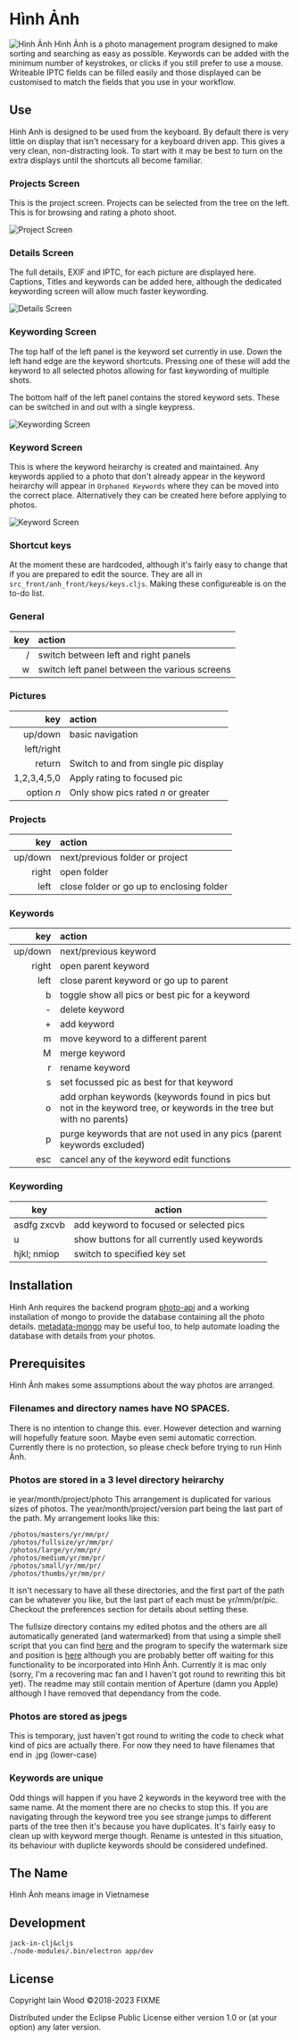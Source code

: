 # Hình Ảnh
![Hình Ảnh](resources/anh-small.png)
Hình Ảnh is a photo management program designed to make sorting and searching as easy as possible. Keywords can be added with the minimum number of keystrokes, or clicks if you still prefer to use a mouse. Writeable IPTC fields can be filled easily and those displayed can be customised to match the fields that you use in your workflow.

## Use

Hinh Anh is designed to be used from the keyboard. By default there is very little on display that isn't necessary for a keyboard driven app. This gives a very clean, non-distracting look. To start with it may be best to turn on the extra displays until the shortcuts all become familiar.

### Projects Screen
This is the project screen. Projects can be selected from the tree on the left. This is for browsing and rating a photo shoot.

![Project Screen](docs/screenshots/projects.png?raw=true) 

### Details Screen
The full details, EXIF and IPTC, for each picture are displayed here. Captions, Titles and keywords can be added here, although the dedicated keywording screen will allow much faster keywording.

![Details Screen](docs/screenshots/details.png?raw=true) 

### Keywording Screen
The top half of the left panel is the keyword set currently in use. Down the left hand edge are the keyword shortcuts. Pressing one of these will add the keyword to all selected photos allowing for fast keywording of multiple shots.

The bottom half of the left panel contains the stored keyword sets. These can be switched in and out with a single keypress.

![Keywording Screen](docs/screenshots/keywording.png?raw=true) 

### Keyword Screen

This is where the keyword heirarchy is created and maintained. Any keywords applied to a photo that don't already appear in the keyword heirarchy will appear in `Orphaned Keywords` where they can be moved into the correct place. Alternatively they can be created here before applying to photos.

![Keyword Screen](docs/screenshots/keywords.png?raw=true) 

### Shortcut keys
At the moment these are hardcoded, although it's fairly easy to change that if you are prepared to edit the source. They are all in `src_front/anh_front/keys/keys.cljs`. Making these configureable is on the to-do list.

### General
key  | action
----:|:-----------
/    | switch between left and right panels
w    | switch left panel between the various screens

### Pictures
key         |  action
---:        |:---
up/down     | basic navigation
left/right  |
return      | Switch to and from single pic display
1,2,3,4,5,0 | Apply rating to focused pic
option *n*  | Only show pics rated *n* or greater

### Projects
key     | action
---:    |:---
up/down | next/previous folder or project
right   | open folder
left    | close folder or go up to enclosing folder

### Keywords
key     | action
---:    |:---
up/down | next/previous keyword
right   | open parent keyword
left    | close parent keyword or go up to parent
b       | toggle show all pics or best pic for a keyword
\-      | delete keyword
\+      | add keyword
m       | move keyword to a different parent
M       | merge keyword
r       |rename keyword
s       | set focussed pic as best for that keyword
o       | add orphan keywords (keywords found in pics but not in the keyword tree, or keywords in the tree but with no parents)
p       | purge keywords that are not used in any pics (parent keywords excluded)
esc     | cancel any of the keyword edit functions

### Keywording
key         | action
---         |---
asdfg zxcvb | add keyword to focused or selected pics
u           | show buttons for all currently used keywords
hjkl; nmiop | switch to specified key set


## Installation

Hinh Anh requires the backend program [photo-api](https://github.com/soulflyer/photo-api) and a working installation of mongo to provide the database containing all the photo details. [metadata-mongo](https://github.com/soulflyer/metadata-mongo) may be useful too, to help automate loading the database with details from your photos.

## Prerequisites

Hình Ảnh makes some assumptions about the way photos are arranged.

### Filenames and directory names have NO SPACES. 
There is no intention to change this. ever. However detection and warning will hopefully feature soon. Maybe even semi automatic correction. Currently there is no protection, so please check before trying to run Hình Ảnh.

### Photos are stored in a 3 level directory heirarchy
ie year/month/project/photo This arrangement is duplicated for various sizes of photos. The year/month/project/version part being the last part of the path. My arrangement looks like this:

    /photos/masters/yr/mm/pr/
    /photos/fullsize/yr/mm/pr/
    /photos/large/yr/mm/pr/
    /photos/medium/yr/mm/pr/
    /photos/small/yr/mm/pr/
    /photos/thumbs/yr/mm/pr/
    
It isn't necessary to have all these directories, and the first part of the path can be whatever you like, but the last part of each must be yr/mm/pr/pic. Checkout the preferences section for details about setting these. 

The fullsize directory contains my edited photos and the others are all automatically generated (and watermarked) from that using a simple shell script that you can find [here](https://github.com/soulflyer/publish) and the program to specify the watermark size and position is [here](https://github.com/soulflyer/Watermarker) although you are probably better off waiting for this functionality to be incorporated into Hình Ảnh. Currently it is mac only (sorry, I'm a recovering mac fan and I haven't got round to rewriting this bit yet). The readme may still contain mention of Aperture (damn you Apple) although I have removed that dependancy from the code.

### Photos are stored as jpegs
This is temporary, just haven't got round to writing the code to check what kind of pics are actually there. For now they need to have filenames that end in .jpg (lower-case)

### Keywords are unique
Odd things will happen if you have 2 keywords in the keyword tree with the same name. At the moment there are no checks to stop this. If you are navigating through the keyword tree you see strange jumps to different parts of the tree then it's because you have duplicates. It's fairly easy to clean up with keyword merge though. Rename is untested in this situation, its behaviour with duplicte keywords should be considered undefined.

## The Name

Hình Ảnh means image in Vietnamese
 
## Development

    jack-in-clj&cljs
    ./node-modules/.bin/electron app/dev 
    
## License

Copyright Iain Wood ©2018-2023  FIXME

Distributed under the Eclipse Public License either version 1.0 or (at
your option) any later version.
